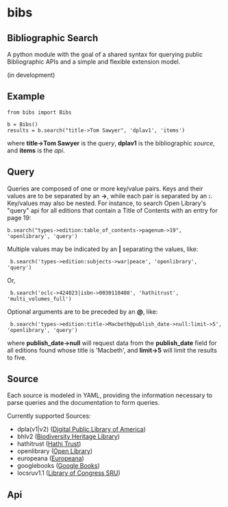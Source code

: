 bibs
====
Bibliographic Search
------------

A python module with the goal of a shared syntax for querying public Bibliographic APIs and a simple and flexible extension model.

(in development)

<h2>Example</h2>

	from bibs import Bibs

	b = Bibs()
	results = b.search("title->Tom Sawyer", 'dplav1', 'items')

where **title->Tom Sawyer** is the *query*, **dplav1** is the bibliographic *source*, and **items** is the *api*.


Query
-----

Queries are composed of one or more key/value pairs. Keys and their values are to be separated by an **->**, while each pair is separated by an **:**. Key/values may also be nested. For instance, to search Open Library's "query" api for all editions that contain a Title of Contents with an entry for page 19:

	b.search("types->edition:table_of_contents->pagenum->19", 'openlibrary', 'query') 

Multiple values may be indicated by an **|** separating the values, like:

	 b.search('types->edition:subjects->war|peace', 'openlibrary', 'query')

Or,

	 b.search('oclc->424023|isbn->0030110408', 'hathitrust', 'multi_volumes_full')


Optional arguments are to be preceded by an **@**, like:

	 b.search('types->edition:title->Macbeth@publish_date->null:limit->5', 'openlibrary', 'query')

where **publish_date->null** will request data from the **publish_date** field for all editions found whose title is 'Macbeth', and **limit->5** will limit the results to five.  


Source
-----

Each source is modeled in YAML, providing the information necessary to parse queries and the documentation to form queries. 


Currently supported Sources:

- dpla(v1|v2) (<a href='http://dp.la'>Digital Public Library of America</a>)
- bhlv2       (<a href='http://biodiversityheritagelibrary.org'>Biodiversity Heritage Library</a>)
- hathitrust  (<a href='http://hathitrust.org'>Hathi Trust</a>)
- openlibrary (<a href='http://openlibrary.org'>Open Library</a>)
- europeana   (<a href='http://europeana.eu'>Europeana</a>)
- googlebooks (<a href='http://books.google.com'>Google Books</a>)
- locsruv1.1  (<a href='http://loc.gov/standards/sru'>Library of Congress SRU</a>)

Api
---
